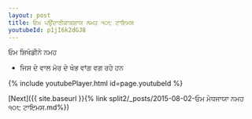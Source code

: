 ```yaml
---
layout: post
title: ਓਮ ਪਉਂਦਾਰੀਕਾਕਸ਼ਾਯ ਨਮਹ ੧੦੮ ਟਾਇਮਸ
youtubeId: p1jI6k2dGJ8
---
```

 
 
 ਓਮ ਸ਼ਿਖੰਡੀਨੇ ਨਮਹ  
 
 -  ਜਿਸ ਦੇ ਵਾਲ ਮੋਰ ਦੇ ਖੰਭ ਵਾਂਗ ਵਗ ਰਹੇ ਹਨ 
 
  
 
  
 
 
 
 
 
 


{% include youtubePlayer.html id=page.youtubeId %}
 
[Next]({{ site.baseurl }}{% link  split2/_posts/2015-08-02-ਓਮ ਮੇਧਜਾਯਾ ਨਮਹ ੧੦੮ ਟਾਇਮਸ.md%})
 

